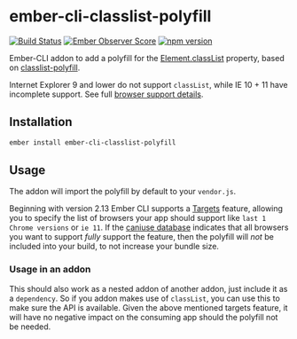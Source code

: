 # ember-cli-classlist-polyfill

[![Build Status](https://travis-ci.org/kaliber5/ember-cli-classlist-polyfill.svg?branch=master)](https://travis-ci.org/kaliber5/ember-cli-classlist-polyfill)
[![Ember Observer Score](https://emberobserver.com/badges/ember-cli-classlist-polyfill.svg)](https://emberobserver.com/addons/ember-cli-classlist-polyfill)
[![npm version](https://badge.fury.io/js/ember-cli-classlist-polyfill.svg)](https://badge.fury.io/js/ember-cli-classlist-polyfill)

Ember-CLI addon to add a polyfill for the [Element.classList](https://developer.mozilla.org/de/docs/Web/API/Element/classList)
property, based on [classlist-polyfill](https://github.com/yola/classlist-polyfill).

Internet Explorer 9 and lower do not support `classList`, while IE 10 + 11 have incomplete support. 
See full [browser support details](http://caniuse.com/#feat=classlist).

## Installation

```bash
ember install ember-cli-classlist-polyfill
```

## Usage

The addon will import the polyfill by default to your `vendor.js`. 

Beginning with version 2.13 Ember CLI supports a [Targets](http://rwjblue.com/2017/04/21/ember-cli-targets/) feature, 
allowing you to specify the list of browsers your app should support like `last 1 Chrome versions` or `ie 11`.
If the [caniuse database](http://caniuse.com/#feat=classlist) indicates that all browsers you want to support *fully* support the feature, then the 
polyfill will *not* be included into your build, to not increase your bundle size.

### Usage in an addon

This should also work as a nested addon of another addon, just include it as a `dependency`. So if you addon
makes use of `classList`, you can use this to make sure the API is available. Given the above mentioned targets feature,
it will have no negative impact on the consuming app should the polyfill not be needed.